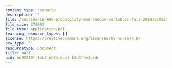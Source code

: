 ```yaml
---
content_type: resource
description: ''
file: /courses/18-600-probability-and-random-variables-fall-2019/bc02819f1ab7eb64dcafb2d3ffe3cedc_MIT18_600F19_lec22.pdf
file_size: 374097
file_type: application/pdf
learning_resource_types: []
license: https://creativecommons.org/licenses/by-nc-sa/4.0/
ocw_type: ''
resourcetype: Document
title: null
uid: bc02819f-1ab7-eb64-dcaf-b2d3ffe3cedc
---
```

